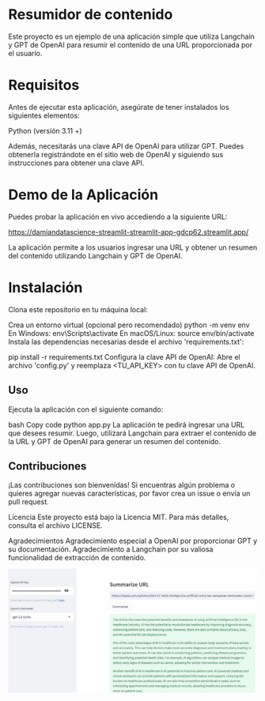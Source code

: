 # Resumidor de contenido



Este proyecto es un ejemplo de una aplicación simple que utiliza Langchain y GPT de OpenAI para resumir el contenido de una URL proporcionada por el usuario.

# Requisitos
Antes de ejecutar esta aplicación, asegúrate de tener instalados los siguientes elementos:

Python (versión 3.11 +)

Además, necesitarás una clave API de OpenAI para utilizar GPT. Puedes obtenerla registrándote en el sitio web de OpenAI y siguiendo sus instrucciones para obtener una clave API.

# Demo de la Aplicación
Puedes probar la aplicación en vivo accediendo a la siguiente URL:

https://damiandatascience-streamlit-streamlit-app-gdcp62.streamlit.app/

La aplicación permite a los usuarios ingresar una URL y obtener un resumen del contenido utilizando Langchain y GPT de OpenAI.






# Instalación

Clona este repositorio en tu máquina local:

Crea un entorno virtual (opcional pero recomendado) 
python -m venv env
En Windows: env\Scripts\activate
En macOS/Linux: source env/bin/activate
Instala las dependencias necesarias 
desde el archivo 'requirements.txt':

pip install -r requirements.txt
Configura la clave API de OpenAI:
Abre el archivo 'config.py' y reemplaza <TU_API_KEY> con tu clave API de OpenAI.

## Uso
Ejecuta la aplicación con el siguiente comando:

bash
Copy code
python app.py
La aplicación te pedirá ingresar una URL que desees resumir. Luego, utilizará Langchain para extraer el contenido de la URL y GPT de OpenAI para generar un resumen del contenido.

## Contribuciones
¡Las contribuciones son bienvenidas! Si encuentras algún problema o quieres agregar nuevas características, por favor crea un issue o envía un pull request.

Licencia
Este proyecto está bajo la Licencia MIT. Para más detalles, consulta el archivo LICENSE.

Agradecimientos
Agradecimiento especial a OpenAI por proporcionar GPT y su documentación.
Agradecimiento a Langchain por su valiosa funcionalidad de extracción de contenido.


![Captura de pantalla](Captura%20de%20pantalla%202023-07-26%20011559.png)


